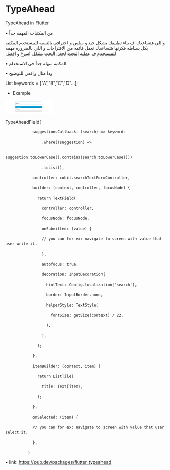 # TypeAhead
TypeAhead in Flutter

 •  من المكتبات المهمه جداً 

واللي هتساعدك ف بناء تطبيقك بشكل جيد و سلس و احترافي بالنسبه للمستخدم المكتبه بكل بساطه فكرتها هتساعدك تعمل قائمه من الاقتراحات و اللي بالضروره مهمه للمستخدم ف عملية البحث لجعل البحث بشكل اسرع و افضل

 • المكتبه سهله جداً في الاستخدام

 •  ودا مثال واقعي للتوضيح



 List<String> keywords = ["A","B","C","D"...];
-  Example
<div>
<p align="left">
<img src='https://github.com/Ahmedelsapagh10/TypeAhead/blob/master/twitter-typeahead.png' width="30%"/>

</p>
   TypeAheadField<String>(

                suggestionsCallback: (search) => keywords

                    .where((suggestion) =>

                        suggestion.toLowerCase().contains(search.toLowerCase()))

                    .toList(),

                controller: cubit.searchTextFormController,

                builder: (context, controller, focusNode) {

                  return TextField(

                    controller: controller,

                    focusNode: focusNode,

                    onSubmitted: (value) {

                    // you can for ex: navigate to screen with value that user write it.

                    },

                    autofocus: true,

                    decoration: InputDecoration(

                      hintText: Config.localization['search'],

                      border: InputBorder.none,

                      helperStyle: TextStyle(

                        fontSize: getSize(context) / 22,

                      ), 

                    ),

                  );

                },

                itemBuilder: (context, item) {

                  return ListTile(

                    title: Text(item),

                  );

                },

                onSelected: (item) {

                // you can for ex: navigate to screen with value that user select it.

                },

              )



 • link: https://pub.dev/packages/flutter_typeahead
